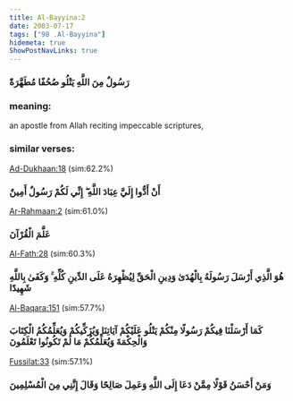 ```yaml
---
title: Al-Bayyina:2
date: 2003-07-17
tags: ["98 .Al-Bayyina"]
hidemeta: true 
ShowPostNavLinks: true 
---
```

### رَسُولٌ مِنَ اللَّهِ يَتْلُو صُحُفًا مُطَهَّرَةً
### meaning: 
an apostle from Allah reciting impeccable scriptures,
### similar verses: 

[Ad-Dukhaan:18](/44/18) (sim:62.2%)

### أَنْ أَدُّوا إِلَيَّ عِبَادَ اللَّهِ ۖ إِنِّي لَكُمْ رَسُولٌ أَمِينٌ

[Ar-Rahmaan:2](/55/2) (sim:61.0%)

### عَلَّمَ الْقُرْآنَ

[Al-Fath:28](/48/28) (sim:60.3%)

### هُوَ الَّذِي أَرْسَلَ رَسُولَهُ بِالْهُدَىٰ وَدِينِ الْحَقِّ لِيُظْهِرَهُ عَلَى الدِّينِ كُلِّهِ ۚ وَكَفَىٰ بِاللَّهِ شَهِيدًا

[Al-Baqara:151](/2/151) (sim:57.7%)

### كَمَا أَرْسَلْنَا فِيكُمْ رَسُولًا مِنْكُمْ يَتْلُو عَلَيْكُمْ آيَاتِنَا وَيُزَكِّيكُمْ وَيُعَلِّمُكُمُ الْكِتَابَ وَالْحِكْمَةَ وَيُعَلِّمُكُمْ مَا لَمْ تَكُونُوا تَعْلَمُونَ

[Fussilat:33](/41/33) (sim:57.1%)

### وَمَنْ أَحْسَنُ قَوْلًا مِمَّنْ دَعَا إِلَى اللَّهِ وَعَمِلَ صَالِحًا وَقَالَ إِنَّنِي مِنَ الْمُسْلِمِينَ
